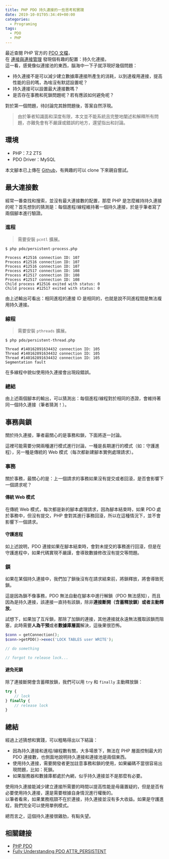 ```yaml
---
title: PHP PDO 持久連接的一些思考和實踐
date: 2019-10-01T05:34:49+00:00
categories:
  - Programing
tags:
  - PDO
  - PHP
---
```


最近查閱 PHP 官方的 [PDO 文檔][1]，  
在 [連接與連接管理][2] 發現個有趣的配置：持久化連接。  
這一看，感覺像似連接池的東西，腦海中一下子就浮現好幾個問題：

  * 持久連接不是可以減少建立數據庫連接所產生的消耗，以到達複用連接，提高性能的目的嗎，為啥沒有默認設置呢？
  * 持久連接可以設置最大連接數嗎？
  * 是否存在事務和死鎖問題呢？若有應該如何避免呢？

<!--more-->

對於第一個問題，待討論完其餘問題後，答案自然浮現。

> 由於筆者知識面和深度有限，本文並不能系統且完整地闡述和解釋所有問題，亦難免會有不嚴謹或錯誤的地方，還望指出和討論。

## 環境

  * PHP：7.2 ZTS
  * PDO Driver：MySQL

本文腳本已上傳在 [Github][3]，有興趣的可以 clone 下來親自嘗試。

## 最大連接數

經常一番查找和搜索，並沒有最大連接數的配置，那麼 PHP 是怎麼維持持久連接的呢？首先想到的猜測是：每個進程/線程維持著一個持久連接，於是乎筆者寫了兩個腳本進行驗證。

### 進程

> 需要安裝 `pcntl` 擴展。

```shell
$ php pdo/persistent-process.php

Process #12516 connection ID: 107
Process #12516 connection ID: 107
Process #12516 connection ID: 107
Process #12517 connection ID: 108
Process #12517 connection ID: 108
Process #12517 connection ID: 108
Child process #12516 exited with status: 0
Child process #12517 exited with status: 0
```

由上述輸出可看出：相同進程的連接 ID 是相同的，也就是說不同進程間是無法複用持久連接。

### 線程

> 需要安裝 `pthreads` 擴展。

```shell
$ php pdo/persistent-thread.php

Thread #140162891634432 connection ID: 105
Thread #140162891634432 connection ID: 105
Thread #140162891634432 connection ID: 105
Segmentation fault
```

在多線程中貌似使用持久連接會出現段錯誤。

### 總結

由上述兩個腳本的輸出，可以猜測出：每個進程/線程對於相同的憑證，會維持著同一個持久連接（筆者猜測！）。

## 事務與鎖

關於持久連接，筆者最關心的是事務和鎖，下面將逐一討論。

這裡可能需要分開兩種運行模式進行討論，一種是長期運行的模式（如：守護進程），另一種是傳統的 Web 模式（每次都新建腳本實例處理請求）。

### 事務

關於事務，最關心的是：上一個請求的事務如果沒有提交或者回滾，是否會影響下一個請求呢？

#### 傳統 Web 模式

在傳統 Web 模式，每次都是新的腳本處理請求，因為腳本結束時，如果 PDO 處於事務中，但沒有提交，PHP 會對其進行事務回滾，所以在這種情況下，並不會影響下一個請求。

#### 守護進程

如上述說明，PDO 連接如果在腳本結束時，會對未提交的事務進行回滾，但是在守護進程中，如果代碼實現不嚴謹，會導致數據修改沒有提交等問題。

### 鎖

如果在某個持久連接中，我們加了鎖後沒有在請求結束前，將鎖釋放，將會導致死鎖。

這是因為鎖不像事務，PDO 無法自動在腳本中進行解鎖（PDO 無法感知），而且因為是持久連接，該連接一直持有該鎖，除非**連接斷開（含蓄釋放鎖）**或者**主動釋放**。

試想下，如果加了互斥鎖，那除了加鎖的連接，其他連接就永遠無法獲取該鎖而阻塞，此時需要**人為干預**或者**數據庫層面**解決，這後果很恐怖。

```php
$conn = getConnection();
$conn->getPDO()->exec('LOCK TABLES user WRITE');

// do something

// forgot to release lock...
```

#### 避免死鎖

除了連接斷開會含蓄釋放鎖，我們可以用 `try` 和 `finally` 主動釋放鎖：

```php
try {
    // lock
} finally {
    // release lock
}
```

## 總結

經過上述猜想和實踐，可以粗略得出以下結論：

  * 因為持久連接和進程/線程數有關，大多場景下，無法在 PHP 層面控制最大的 PDO 連接數，也側面地說明持久連接和連接池是兩個東西。
  * 使用持久連接，需要開發者更加註意事務和鎖的使用，如果編碼不當很容易出現問題，比如：死鎖。
  * 如果服務器和數據庫都處於內網，似乎持久連接並不是那麼有必要。

使用持久連接能減少建立連接所需要的時間以提高性能是毋庸置疑的，但是是否有必要使用持久連接，還是需要根據自身情況進行權衡的。  
以筆者看來，如果業務瓶頸不在於連接，持久連接並沒有多大收益。如果是守護進程，我們完全可以使用單例模式。

總而言之，這個持久連接很雞肋，有點失望。

## 相關鏈接

  * [PHP PDO][1]
  * [Fully Understanding PDO ATTR_PERSISTENT][4]

 [1]: http://php.net/manual/zh/book.pdo.php
 [2]: http://php.net/manual/zh/pdo.connections.php
 [3]: https://github.com/razonyang/php-lab/tree/master/pdo
 [4]: https://stackoverflow.com/questions/23432948/fully-understanding-pdo-attr-persistent
